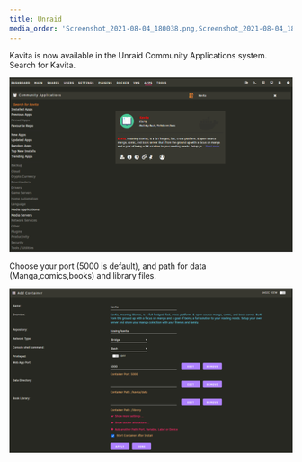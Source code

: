 ```yaml
---
title: Unraid
media_order: 'Screenshot_2021-08-04_180038.png,Screenshot_2021-08-04_180256.png'
---
```


Kavita is now available in the Unraid Community Applications system. Search for Kavita.

![Screenshot_2021-08-04_180038](Screenshot_2021-08-04_180038.png "Screenshot_2021-08-04_180038")

Choose your port (5000 is default), and path for data (Manga,comics,books) and library files.

![Screenshot_2021-08-04_180256](Screenshot_2021-08-04_180256.png "Screenshot_2021-08-04_180256")